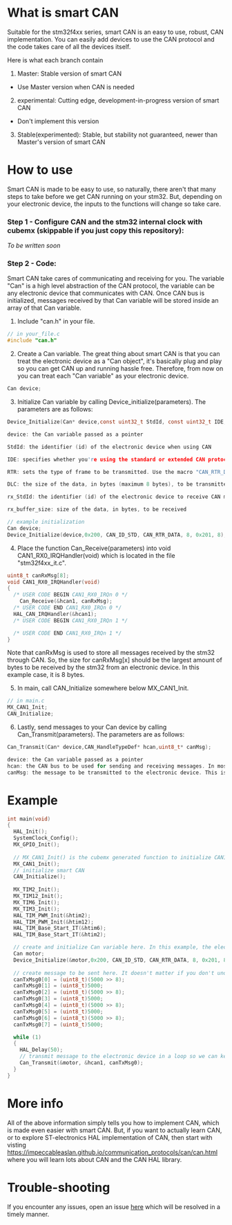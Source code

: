 # What is smart CAN

Suitable for the stm32f4xx series, smart CAN is an easy to use, robust, CAN implementation. You can easily add devices to use the CAN protocol and the code takes care of all the devices itself.

Here is what each branch contain
1. Master: Stable version of smart CAN
- Use Master version when CAN is needed
2. experimental: Cutting edge, development-in-progress version of smart CAN
- Don't implement this version
3. Stable(experimented): Stable, but stability not guaranteed, newer than Master's version of smart CAN

# How to use

Smart CAN is made to be easy to use, so naturally, there aren't that many steps to take before we get CAN running on your stm32. But, depending on your electronic device, the inputs to the functions will change so take care.

### Step 1 - Configure CAN and the stm32 internal clock with cubemx (skippable if you just copy this repository):
*To be written soon*

### Step 2 - Code:
Smart CAN take cares of communicating and receiving for you. The variable "Can" is a high level abstraction of the CAN protocol, the variable can be any electronic device that communicates with CAN. Once CAN bus is initialized, messages received by that Can variable will be stored inside an array of that Can variable.

1. Include "can.h" in your file.
```c
// in your_file.c
#include "can.h"
```

2. Create a Can variable. The great thing about smart CAN is that you can treat the electronic device as a "Can object", it's basically plug and play so you can get CAN up and running hassle free. Therefore, from now on you can treat each "Can variable" as your electronic device.
```c
Can device;
```

3. Initialize Can variable by calling Device_initialize(parameters). The parameters are as follows:
```c
Device_Initialize(Can* device,const uint32_t StdId, const uint32_t IDE, const uint32_t RTR, const uint32_t DLC, const uint32_t rx_StdId, const int rx_buffer_size)

device: the Can variable passed as a pointer

StdId: the identifier (id) of the electronic device when using CAN

IDE: specifies whether you're using the standard or extended CAN protocol. Use the macro "CAN_ID_STD" to specify the standard CAN protocol and "CAN_ID_EXT" for the extended CAN protocol.

RTR: sets the type of frame to be transmitted. Use the macro "CAN_RTR_DATA" to transmit data.

DLC: the size of the data, in bytes (maximum 8 bytes), to be transmitted.

rx_StdId: the identifier (id) of the electronic device to receive CAN messages from

rx_buffer_size: size of the data, in bytes, to be received

// example initialization
Can device;
Device_Initialize(device,0x200, CAN_ID_STD, CAN_RTR_DATA, 8, 0x201, 8);
```

4. Place the function Can_Receive(parameters) into void CAN1_RX0_IRQHandler(void) which is located in the file "stm32f4xx_it.c".
```c
uint8_t canRxMsg[8];
void CAN1_RX0_IRQHandler(void)
{
  /* USER CODE BEGIN CAN1_RX0_IRQn 0 */
	Can_Receive(&hcan1, canRxMsg);
  /* USER CODE END CAN1_RX0_IRQn 0 */
  HAL_CAN_IRQHandler(&hcan1);
  /* USER CODE BEGIN CAN1_RX0_IRQn 1 */

  /* USER CODE END CAN1_RX0_IRQn 1 */
}
```
Note that canRxMsg is used to store all messages received by the stm32 through CAN. So, the size for canRxMsg[x] should be the largest amount of bytes to be received by the stm32 from an electronic device. In this example case, it is 8 bytes.

5. In main, call CAN_Initialize somewhere below MX_CAN1_Init.
```c
// in main.c
MX_CAN1_Init;
CAN_Initialize;
```

6. Lastly, send messages to your Can device by calling Can_Transmit(parameters). The parameters are as follows:
```c
Can_Transmit(Can* device,CAN_HandleTypeDef* hcan,uint8_t* canMsg);

device: the Can variable passed as a pointer
hcan: the CAN bus to be used for sending and receiving messages. In most cases, use CAN1, which by default can be referred to with "&hcan1".
canMsg: the message to be transmitted to the electronic device. This is a pointer to an array containing the data to be sent.
```

# Example
```c
int main(void)
{
  HAL_Init();
  SystemClock_Config();
  MX_GPIO_Init();
  
  // MX_CAN1_Init() is the cubemx generated function to initialize CAN1
  MX_CAN1_Init();
  // initialize smart CAN
  CAN_Initialize();
  
  MX_TIM2_Init();
  MX_TIM12_Init();
  MX_TIM6_Init();
  MX_TIM3_Init();
  HAL_TIM_PWM_Init(&htim2);
  HAL_TIM_PWM_Init(&htim12);
  HAL_TIM_Base_Start_IT(&htim6);
  HAL_TIM_Base_Start_IT(&htim2);

  // create and initialize Can variable here. In this example, the electronic device is a motor
  Can motor;
  Device_Initialize(&motor,0x200, CAN_ID_STD, CAN_RTR_DATA, 8, 0x201, 8);
  
  // create message to be sent here. It doesn't matter if you don't understand it, just know that you would've to fill in the 	// array somehow before sending the message (which should be contained by the array) through CAN.
  canTxMsg0[0] = (uint8_t)(5000 >> 8);
  canTxMsg0[1] = (uint8_t)5000;
  canTxMsg0[2] = (uint8_t)(5000 >> 8);
  canTxMsg0[3] = (uint8_t)5000;
  canTxMsg0[4] = (uint8_t)(5000 >> 8);
  canTxMsg0[5] = (uint8_t)5000;
  canTxMsg0[6] = (uint8_t)(5000 >> 8);
  canTxMsg0[7] = (uint8_t)5000;

  while (1)
  {
  	HAL_Delay(50);
	// transmit message to the electronic device in a loop so we can keep updating the electronic device. In this case, it 	       // is a motor so we want to keep sending messages to it to tell it how fast it should spin 
	Can_Transmit(&motor, &hcan1, canTxMsg0);
  }
}
```

# More info
All of the above information simply tells you how to implement CAN, which is made even easier with smart CAN. But, if you want to actually learn CAN, or to explore ST-electronics HAL implementation of CAN, then start with visting https://impeccableaslan.github.io/communication_protocols/can/can.html
where you will learn lots about CAN and the CAN HAL library.

# Trouble-shooting
If you encounter any issues, open an issue [here](https://github.com/impeccableaslan/smart-CAN/issues) which will be resolved in a timely manner.
